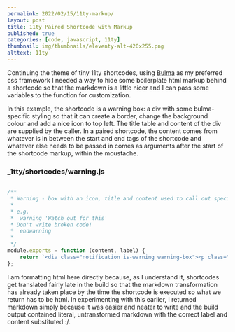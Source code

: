 ```yaml
---
permalink: 2022/02/15/11ty-markup/
layout: post
title: 11ty Paired Shortcode with Markup
published: true
categories: [code, javascript, 11ty]
thumbnail: img/thumbnails/eleventy-alt-420x255.png
alttext: 11ty
---
```


Continuing the theme of tiny 11ty shortcodes, using [Bulma](http://bulma.io) as my preferred css framework 
I needed a way to hide some boilerplate html markup behind a shortcode so that the markdown is a little nicer
and I can pass some variables to the function for customization.

In this example, the shortcode is a warning box: a div with some bulma-specific styling so that it can create a border,
change the background colour and add a nice icon to top left. The title table and content of the div are supplied by the 
caller. In a paired shortcode, the content comes from whatever is in between the start and end tags of the shortcode and 
whatever else needs to be passed in comes as arguments after the start of the shortcode markup, within the moustache.

### _1tty/shortcodes/warning.js 

```js

/**
 * Warning - box with an icon, title and content used to call out specific issues to the developer.
 * 
 * e.g.
 *  warning 'Watch out for this' 
 * Don't write broken code!
 *  endwarning 
 * 
 */
module.exports = function (content, label) {
    return `<div class="notification is-warning warning-box"><p class="title is-4">${label}</p>${content}</div>`;
};

```

I am formatting html here directly because, as I understand it, shortcodes get translated fairly late in the build 
so that the markdown transformation has already taken place by the time the shortcode is executed so what we return 
has to be html. In experimenting with this earlier, I returned markdown simply because it was easier and neater to 
write and the build output contained literal, untransformed markdown with the correct label and content substituted :/.

